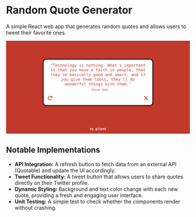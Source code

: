 # Random Quote Generator
A simple React web app that generates random quotes and allows users to tweet their favorite ones.

![Random Quote Generator](images/random-quote-generator.png)

## Notable Implementations
- **API Integration:** A refresh button to fetch data from an external API (Quotable) and update the UI accordingly.
- **Tweet Functionality:** A tweet button that allows users to share quotes directly on their Twitter profile.
- **Dynamic Styling:** Background and text color change with each new quote, providing a fresh and engaging user interface.
- **Unit Testing:** A simple test to check whether the components render without crashing.